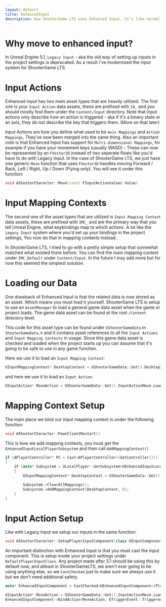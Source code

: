 ```yaml
---
layout: default
title: EnhancedInput
description: How ShooterGame LTS uses Enhanced Input. It's like normal inputs but much more better.
---
```


# Why move to enhanced input?

In Unreal Engine 5.1, `Legacy Input` - aka the old way of setting up inputs in the project settings is deprecated. As a result i've modernized the input system for ShooterGame LTS.

# Input Actions

Enhanced input has two main asset types that are heavily utilized. The first one is your `Input Action` data assets, these are prefixed with `IA_` and you should mostly find them under the `Content/Input` directory. Note that input actions only describe *how* an action is triggered - aka if it's a binary state or an axis, they do not describe the key that triggers them. (More on that later)

Input Actions are how you define what used to be `Axis Mappings` and `Action Mappings`, They've now been merged into the same thing. Also an important note is that Enhanced Input has support for `Multi-dimensional Mappings`, for example if you have your movement keys (usually WASD) - These can now be represented by an `FVector2D` instead of two seperate floats like you'd have to do with Legacy Input. In the case of ShooterGame LTS, we just have one generic `Move` function that uses `FVector3D` handles moving Forward / Back, Left / Right, Up / Down (Flying only). You will see it under this function:

```cpp
void AShooterCharacter::Move(const FInputActionValue& Value)
```

# Input Mapping Contexts

The second one of the asset types that are utilized is `Input Mapping Context` data assets, these are prefixed with `IMC_` and are the primary way that you tell Unreal Engine, what keybindings map to which actions. A lot like the `Legacy Input` system where you'd set up your bindings in the project settings, You now do that in mapping contexts instead.

In ShooterGame LTS, I tried to go with a pretty simple setup that somewhat matched what existed there before. You can find the main mapping context under `IMC_Default` under `Content/Input`. In the future I may add more but for now this seemed the simplest solution.

# Loading our Data

One drawback of Enhanced Input is that the related data is now stored as an asset. Which means you must load it yourself. ShooterGame LTS is setup to use an `AssetManager` to load a general game data asset when the game or project loads. The game data asset can be found at the root `/Content` directory level.

This code for this asset type can be found under `UShooterGameData` in `ShooterGameData.h` and it contains asset references to all the `Input Actions` and `Input Mapping Contexts` in usage. Since this game data asset is checked and loaded when the project starts up you can assume that it's going to be safe to use in any game function. 

Here we use it to load an `Input Mapping Context`:
```cpp
UInputMappingContext* DesktopContext = UShooterGameData::Get().DesktopInputMappingContext.LoadSynchronous();
```
and here we use it to load an `Input Action`:
```cpp
UInputAction* MoveAction = UShooterGameData::Get().InputActionMove.LoadSynchronous();
```

# Mapping Context Setup

The main place we bind our input mapping context is under the following function:
```cpp
void AShooterCharacter::PawnClientRestart()
```
This is how we add mapping contexts, you must get the `EnhancedInputLocalPlayerSubsystem` and then call `AddMappingContext()`
```cpp
if (APlayerController* PC = Cast<APlayerController>(GetController()))
{
	if (auto* Subsystem = ULocalPlayer::GetSubsystem<UEnhancedInputLocalPlayerSubsystem>(PC->GetLocalPlayer()))
	{
		UInputMappingContext* DesktopContext = UShooterGameData::Get().DesktopInputMappingContext.LoadSynchronous();

		Subsystem->ClearAllMappings();
		Subsystem->AddMappingContext(DesktopContext, 0);
    }
}
```

# Input Action Setup

Like with Legacy Input we setup our inputs in the same function:
```cpp
void AShooterCharacter::SetupPlayerInputComponent(class UInputComponent* PlayerInputComponent)
```
An important distinction with Enhanced Input is that you must cast the input component. This is setup inside your project settings under `DefaultPlayerInputClass`. Any project made after 5.1 should be using this by default now, and atleast in ShooterGameLTS, we aren't ever going to be using anything else, so we `CastChecked` just to make sure we always use it but we don't need additional safety.
```cpp
auto* EnhancedInputComponent = CastChecked<UEnhancedInputComponent>(PlayerInputComponent);

UInputAction* MoveAction = UShooterGameData::Get().InputActionMove.LoadSynchronous();
EnhancedInputComponent->BindAction(MoveAction, ETriggerEvent::Triggered, this, &ThisClass::Move);
```